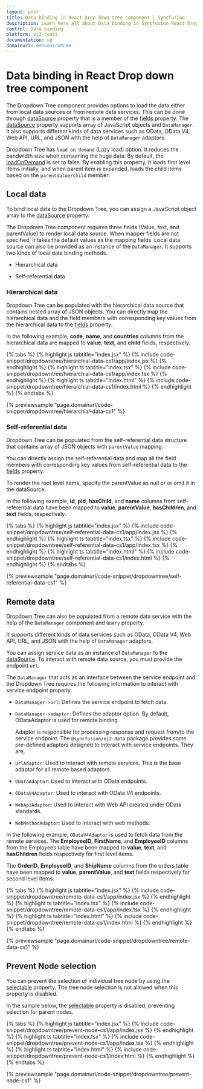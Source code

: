 ```yaml
---
layout: post
title: Data binding in React Drop down tree component | Syncfusion
description: Learn here all about Data binding in Syncfusion React Drop down tree component of Syncfusion Essential JS 2 and more.
control: Data binding 
platform: ej2-react
documentation: ug
domainurl: ##DomainURL##
---
```


# Data binding in React Drop down tree component

The Dropdown Tree component provides options to load the data either from local data sources or from remote data services. This can be done through [dataSource](https://ej2.syncfusion.com/react/documentation/api/drop-down-tree/fieldsModel/#datasource) property that is a member of the [fields](https://ej2.syncfusion.com/react/documentation/api/drop-down-tree/#fields) property. The [dataSource](https://ej2.syncfusion.com/react/documentation/api/drop-down-tree/fieldsModel/#datasource) property supports array of JavaScript objects and `DataManager`. It also supports different kinds of data services such as OData, OData V4, Web API, URL, and JSON with the help of `DataManager` adaptors.

Dropdown Tree has `load on demand` (Lazy load) option. It reduces the bandwidth size when consuming the huge data. By default, the [loadOnDemand](https://ej2.syncfusion.com/react/documentation/api/drop-down-tree/treeSettingsModel/#loadondemand) is set to false. By enabling this property, it loads first level items initially, and when parent item is expanded, loads the child items based on the `parentValue/child` member.

## Local data

To bind local data to the Dropdown Tree, you can assign a JavaScript object array to the [dataSource](https://ej2.syncfusion.com/react/documentation/api/drop-down-tree/fieldsModel/#datasource) property.

The Dropdown Tree component requires three fields (Value, text, and parentValue) to render local data source. When mapper fields are not specified, it takes the default values as the mapping fields. Local data source can also be provided as an instance of the `DataManager`. It supports two kinds of local data binding methods.

* Hierarchical data

* Self-referential data

### Hierarchical data

Dropdown Tree can be populated with the hierarchical data source that contains nested array of JSON objects. You can directly map the hierarchical data and the field members with corresponding key values from the hierarchical data to the [fields](https://ej2.syncfusion.com/react/documentation/api/drop-down-tree/#fields) property.

In the following example, **code**, **name**, and **countries** columns from the hierarchical data are mapped to **value**, **text**, and **child** fields, respectively.

{% tabs %}
{% highlight js tabtitle="index.jsx" %}
{% include code-snippet/dropdowntree/hierarchial-data-cs1/app/index.jsx %}
{% endhighlight %}
{% highlight ts tabtitle="index.tsx" %}
{% include code-snippet/dropdowntree/hierarchial-data-cs1/app/index.tsx %}
{% endhighlight %}
{% highlight ts tabtitle="index.html" %}
{% include code-snippet/dropdowntree/hierarchial-data-cs1/index.html %}
{% endhighlight %}
{% endtabs %}

 {% previewsample "page.domainurl/code-snippet/dropdowntree/hierarchial-data-cs1" %}

### Self-referential data

Dropdown Tree can be populated from the self-referential data structure that contains array of JSON objects with `parentValue` mapping.

You can directly assign the self-referential data and map all the field members with corresponding key values from self-referential data to the [fields](https://ej2.syncfusion.com/react/documentation/api/drop-down-tree/#fields) property.

To render the root level items, specify the parentValue as null or or omit it in the dataSource.

In the following example, **id**, **pid**, **hasChild**, and **name** columns from self-referential data have been mapped to **value**, **parentValue**, **hasChildren**, and **text** fields, respectively.

{% tabs %}
{% highlight js tabtitle="index.jsx" %}
{% include code-snippet/dropdowntree/self-referential-data-cs1/app/index.jsx %}
{% endhighlight %}
{% highlight ts tabtitle="index.tsx" %}
{% include code-snippet/dropdowntree/self-referential-data-cs1/app/index.tsx %}
{% endhighlight %}
{% highlight ts tabtitle="index.html" %}
{% include code-snippet/dropdowntree/self-referential-data-cs1/index.html %}
{% endhighlight %}
{% endtabs %}

 {% previewsample "page.domainurl/code-snippet/dropdowntree/self-referential-data-cs1" %}

## Remote data

Dropdown Tree can also be populated from a remote data service with the help of the `DataManager` component and `Query` property.

It supports different kinds of data services such as OData, OData V4, Web API, URL, and JSON with the help of `DataManager` adaptors.

You can assign service data as an instance of `DataManager` to the [dataSource](https://ej2.syncfusion.com/react/documentation/api/drop-down-tree/fieldsModel/#datasource). To interact with remote data source, you must provide the endpoint `url`.

The `DataManager` that acts as an interface between the service endpoint and the Dropdown Tree requires the following information to interact with service endpoint properly.

* `DataManager->url`: Defines the service endpoint to fetch data.

* `DataManager->adaptor`: Defines the adaptor option. By default, ODataAdaptor is used for remote binding.

     Adaptor is responsible for processing response and request from/to the service endpoint. The `@syncfusion/ej2-data` package provides some pre-defined adaptors designed to interact with service endpoints. They are,

* `UrlAdaptor`: Used to interact with remote services. This is the base adaptor for all remote based adaptors.

* `ODataAdaptor`: Used to interact with OData endpoints.

* `ODataV4Adaptor`: Used to interact with OData V4 endpoints.

* `WebApiAdaptor`: Used to interact with Web API created under OData standards.

* `WebMethodAdaptor`: Used to interact with web methods.

In the following example, `ODataV4Adaptor` is used to fetch data from the remote services. The **EmployeeID**, **FirstName**, and **EmployeeID**
columns from the Employees table have been mapped to **value**, **text**, and **hasChildren** fields respectively for first level items.

The **OrderID**, **EmployeeID**, and **ShipName** columns from the orders table have been mapped to **value**, **parentValue**, and **text** fields respectively for second level items.

{% tabs %}
{% highlight js tabtitle="index.jsx" %}
{% include code-snippet/dropdowntree/remote-data-cs1/app/index.jsx %}
{% endhighlight %}
{% highlight ts tabtitle="index.tsx" %}
{% include code-snippet/dropdowntree/remote-data-cs1/app/index.tsx %}
{% endhighlight %}
{% highlight ts tabtitle="index.html" %}
{% include code-snippet/dropdowntree/remote-data-cs1/index.html %}
{% endhighlight %}
{% endtabs %}

 {% previewsample "page.domainurl/code-snippet/dropdowntree/remote-data-cs1" %}

## Prevent Node selection

You can prevent the selection of individual tree node by using the [selectable](https://ej2.syncfusion.com/documentation/api/drop-down-tree/fieldsModel/#selectable) property. The tree node selection is not allowed when this property is disabled.

In the sample below, the [selectable](https://ej2.syncfusion.com/documentation/api/drop-down-tree/fieldsModel/#selectable) property is disabled, preventing selection for parent nodes.

{% tabs %}
{% highlight js tabtitle="index.jsx" %}
{% include code-snippet/dropdowntree/prevent-node-cs1/app/index.jsx %}
{% endhighlight %}
{% highlight ts tabtitle="index.tsx" %}
{% include code-snippet/dropdowntree/prevent-node-cs1/app/index.tsx %}
{% endhighlight %}
{% highlight ts tabtitle="index.html" %}
{% include code-snippet/dropdowntree/prevent-node-cs1/index.html %}
{% endhighlight %}
{% endtabs %}

 {% previewsample "page.domainurl/code-snippet/dropdowntree/prevent-node-cs1" %}
